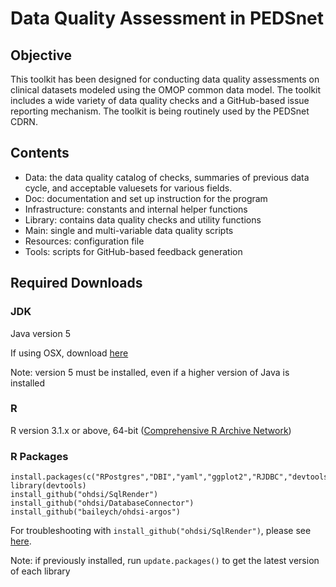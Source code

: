 # Data Quality Assessment  in PEDSnet

## Objective
This toolkit has been designed for conducting data quality assessments on clinical datasets modeled using the OMOP common data model. The toolkit includes a wide variety of data quality checks and a GitHub-based issue reporting mechanism. The toolkit is being routinely used by the PEDSnet CDRN. 

## Contents 

- Data: the data quality catalog of checks, summaries of previous data cycle, and acceptable valuesets for various fields.
- Doc:  documentation and set up instruction for the program 
- Infrastructure: constants and internal helper functions 
- Library: contains data quality checks and utility functions
- Main: single and multi-variable data quality scripts
- Resources: configuration file 
- Tools: scripts for GitHub-based feedback generation 

## Required Downloads

### JDK  
Java version 5

If using OSX, download [here](https://support.apple.com/kb/dl1572?locale=en_US)

Note: version 5 must be installed, even if a higher version of Java is installed

### R
R version 3.1.x or above, 64-bit ([Comprehensive R Archive Network](http://cran.r-project.org/))

### R Packages 

```
install.packages(c("RPostgres","DBI","yaml","ggplot2","RJDBC","devtools","futile.logger"))
library(devtools)
install_github("ohdsi/SqlRender")
install_github("ohdsi/DatabaseConnector")
install_github("baileych/ohdsi-argos")
```
For troubleshooting with `install_github("ohdsi/SqlRender")`, please see [here](https://github.com/OHDSI/SqlRender/issues/28). 

Note: if previously installed, run `update.packages()` to get the latest version of each library
